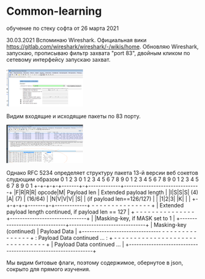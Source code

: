 # Common-learning
обучение по стеку софта от 26 марта 2021

30.03.2021
Вспоминаю Wireshark. Официальная вики https://gitlab.com/wireshark/wireshark/-/wikis/home.
Обновляю Wireshark, запускаю, прописываю фильтр захвата "port 83", двойным кликом по сетевому интерфейсу запускаю захват.

<img src="https://github.com/francehunter/Common-learning/blob/main/wireshark/begin.png" width="200" height="100">

Видим входящие и исходящие пакеты по 83 порту.

<img src="https://github.com/francehunter/Common-learning/blob/main/wireshark/raw_ws.png" width="200" height="100">

Однако RFC 5234 определяет структуру пакета 13-й версии веб сокетов слудющим образом
      0                   1                   2                   3
      0 1 2 3 4 5 6 7 8 9 0 1 2 3 4 5 6 7 8 9 0 1 2 3 4 5 6 7 8 9 0 1
     +-+-+-+-+-------+-+-------------+-------------------------------+
     |F|R|R|R| opcode|M| Payload len |    Extended payload length    |
     |I|S|S|S|  (4)  |A|     (7)     |             (16/64)           |
     |N|V|V|V|       |S|             |   (if payload len==126/127)   |
     | |1|2|3|       |K|             |                               |
     +-+-+-+-+-------+-+-------------+ - - - - - - - - - - - - - - - +
     |     Extended payload length continued, if payload len == 127  |
     + - - - - - - - - - - - - - - - +-------------------------------+
     |                               |Masking-key, if MASK set to 1  |
     +-------------------------------+-------------------------------+
     | Masking-key (continued)       |          Payload Data         |
     +-------------------------------- - - - - - - - - - - - - - - - +
     :                     Payload Data continued ...                :
     + - - - - - - - - - - - - - - - - - - - - - - - - - - - - - - - +
     |                     Payload Data continued ...                |
     +---------------------------------------------------------------+
 
 Мы видим битовые флаги, поэтому содержимое, обернутое в json, сокрыто для прямого изучения.
